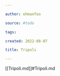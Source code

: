 ```yaml
---

author: ohmanfoo

source: #todo

tags: 

created: 2022-08-07

title: Tripoli

---
```

[[Tripoli.md]]#Tripoli.md